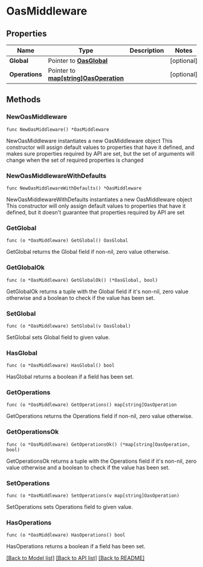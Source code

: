 # OasMiddleware

## Properties

Name | Type | Description | Notes
------------ | ------------- | ------------- | -------------
**Global** | Pointer to [**OasGlobal**](OasGlobal.md) |  | [optional] 
**Operations** | Pointer to [**map[string]OasOperation**](OasOperation.md) |  | [optional] 

## Methods

### NewOasMiddleware

`func NewOasMiddleware() *OasMiddleware`

NewOasMiddleware instantiates a new OasMiddleware object
This constructor will assign default values to properties that have it defined,
and makes sure properties required by API are set, but the set of arguments
will change when the set of required properties is changed

### NewOasMiddlewareWithDefaults

`func NewOasMiddlewareWithDefaults() *OasMiddleware`

NewOasMiddlewareWithDefaults instantiates a new OasMiddleware object
This constructor will only assign default values to properties that have it defined,
but it doesn't guarantee that properties required by API are set

### GetGlobal

`func (o *OasMiddleware) GetGlobal() OasGlobal`

GetGlobal returns the Global field if non-nil, zero value otherwise.

### GetGlobalOk

`func (o *OasMiddleware) GetGlobalOk() (*OasGlobal, bool)`

GetGlobalOk returns a tuple with the Global field if it's non-nil, zero value otherwise
and a boolean to check if the value has been set.

### SetGlobal

`func (o *OasMiddleware) SetGlobal(v OasGlobal)`

SetGlobal sets Global field to given value.

### HasGlobal

`func (o *OasMiddleware) HasGlobal() bool`

HasGlobal returns a boolean if a field has been set.

### GetOperations

`func (o *OasMiddleware) GetOperations() map[string]OasOperation`

GetOperations returns the Operations field if non-nil, zero value otherwise.

### GetOperationsOk

`func (o *OasMiddleware) GetOperationsOk() (*map[string]OasOperation, bool)`

GetOperationsOk returns a tuple with the Operations field if it's non-nil, zero value otherwise
and a boolean to check if the value has been set.

### SetOperations

`func (o *OasMiddleware) SetOperations(v map[string]OasOperation)`

SetOperations sets Operations field to given value.

### HasOperations

`func (o *OasMiddleware) HasOperations() bool`

HasOperations returns a boolean if a field has been set.


[[Back to Model list]](../README.md#documentation-for-models) [[Back to API list]](../README.md#documentation-for-api-endpoints) [[Back to README]](../README.md)


